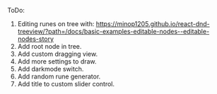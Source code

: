 ToDo:
1. Editing runes on tree with: https://minop1205.github.io/react-dnd-treeview/?path=/docs/basic-examples-editable-nodes--editable-nodes-story
2. Add root node in tree.
3. Add custom dragging view.
4. Add more settings to draw.
5. Add darkmode switch.
6. Add random rune generator.
7. Add title to custom slider control.
